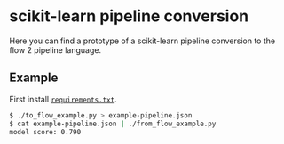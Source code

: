 # scikit-learn pipeline conversion

Here you can find a prototype of a scikit-learn pipeline conversion to the flow 2
pipeline language.

## Example

First install [`requirements.txt`](../requirements.txt).

```bash
$ ./to_flow_example.py > example-pipeline.json
$ cat example-pipeline.json | ./from_flow_example.py
model score: 0.790
```
